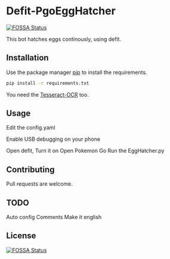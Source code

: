 # Defit-PgoEggHatcher
[![FOSSA Status](https://app.fossa.com/api/projects/git%2Bgithub.com%2Fdavidfegyver%2FDefit-PgoEggHatcher.svg?type=shield)](https://app.fossa.com/projects/git%2Bgithub.com%2Fdavidfegyver%2FDefit-PgoEggHatcher?ref=badge_shield)


This bot hatches eggs continously, using defit.

## Installation

Use the package manager [pip](https://pip.pypa.io/en/stable/) to install the requirements.

```bash
pip install -r requirements.txt
```

You need the [Tesseract-OCR](https://tesseract-ocr.github.io/tessdoc/Downloads) too.


## Usage
Edit the config.yaml

Enable USB debugging on your phone

Open defit, Turn it on
Open Pokemon Go
Run the EggHatcher.py



## Contributing
Pull requests are welcome.

## TODO

Auto config
Comments
Make it english


## License
[![FOSSA Status](https://app.fossa.com/api/projects/git%2Bgithub.com%2Fdavidfegyver%2FDefit-PgoEggHatcher.svg?type=large)](https://app.fossa.com/projects/git%2Bgithub.com%2Fdavidfegyver%2FDefit-PgoEggHatcher?ref=badge_large)